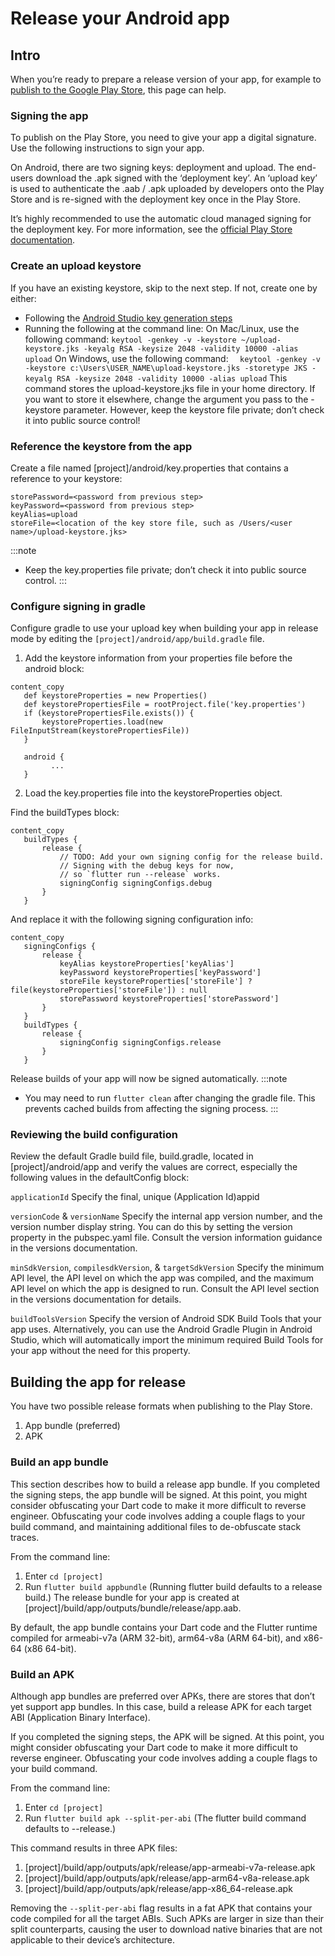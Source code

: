 # Release your Android app
## Intro
When you’re ready to prepare a release version of your app, for example to [publish to the Google Play Store](https://developer.android.com/distribute/googleplay/start), this page can help.

### Signing the app
To publish on the Play Store, you need to give your app a digital signature. Use the following instructions to sign your app.

On Android, there are two signing keys: deployment and upload. The end-users download the .apk signed with the ‘deployment key’. An ‘upload key’ is used to authenticate the .aab / .apk uploaded by developers onto the Play Store and is re-signed with the deployment key once in the Play Store.

It’s highly recommended to use the automatic cloud managed signing for the deployment key. For more information, see the [official Play Store documentation](https://support.google.com/googleplay/android-developer/answer/9842756?hl=en&visit_id=637731421778390412-1118288793&rd=1).

### Create an upload keystore
If you have an existing keystore, skip to the next step. If not, create one by either:

- Following the [Android Studio key generation steps](https://developer.android.com/studio/publish/app-signing#sign-apk)
- Running the following at the command line:
On Mac/Linux, use the following command:
`keytool -genkey -v -keystore ~/upload-keystore.jks -keyalg RSA -keysize 2048 -validity 10000 -alias upload`
On Windows, use the following command:
`  keytool -genkey -v -keystore c:\Users\USER_NAME\upload-keystore.jks -storetype JKS -keyalg RSA -keysize 2048 -validity 10000 -alias upload`
This command stores the upload-keystore.jks file in your home directory. If you want to store it elsewhere, change the argument you pass to the -keystore parameter. However, keep the keystore file private; don’t check it into public source control!

### Reference the keystore from the app
Create a file named [project]/android/key.properties that contains a reference to your keystore:
```
storePassword=<password from previous step>
keyPassword=<password from previous step>
keyAlias=upload
storeFile=<location of the key store file, such as /Users/<user name>/upload-keystore.jks>
```

:::note
- Keep the key.properties file private; don’t check it into public source control.
:::

### Configure signing in gradle
Configure gradle to use your upload key when building your app in release mode by editing the `[project]/android/app/build.gradle` file.

1. Add the keystore information from your properties file before the android block:
```
content_copy
   def keystoreProperties = new Properties()
   def keystorePropertiesFile = rootProject.file('key.properties')
   if (keystorePropertiesFile.exists()) {
       keystoreProperties.load(new FileInputStream(keystorePropertiesFile))
   }

   android {
         ...
   }
```
2. Load the key.properties file into the keystoreProperties object.

Find the buildTypes block:
```
content_copy
   buildTypes {
       release {
           // TODO: Add your own signing config for the release build.
           // Signing with the debug keys for now,
           // so `flutter run --release` works.
           signingConfig signingConfigs.debug
       }
   }
```
And replace it with the following signing configuration info:
```
content_copy
   signingConfigs {
       release {
           keyAlias keystoreProperties['keyAlias']
           keyPassword keystoreProperties['keyPassword']
           storeFile keystoreProperties['storeFile'] ? file(keystoreProperties['storeFile']) : null
           storePassword keystoreProperties['storePassword']
       }
   }
   buildTypes {
       release {
           signingConfig signingConfigs.release
       }
   }
```
Release builds of your app will now be signed automatically.
:::note
- You may need to run `flutter clean` after changing the gradle file. This prevents cached builds from affecting the signing process.
:::

### Reviewing the build configuration
Review the default Gradle build file, build.gradle, located in [project]/android/app and verify the values are correct, especially the following values in the defaultConfig block:

`applicationId`
Specify the final, unique (Application Id)appid

`versionCode` & `versionName`
Specify the internal app version number, and the version number display string. You can do this by setting the version property in the pubspec.yaml file. Consult the version information guidance in the versions documentation.

`minSdkVersion`, `compilesdkVersion`, & `targetSdkVersion`
Specify the minimum API level, the API level on which the app was compiled, and the maximum API level on which the app is designed to run. Consult the API level section in the versions documentation for details.

`buildToolsVersion`
Specify the version of Android SDK Build Tools that your app uses. Alternatively, you can use the Android Gradle Plugin in Android Studio, which will automatically import the minimum required Build Tools for your app without the need for this property.


## Building the app for release
You have two possible release formats when publishing to the Play Store.
1. App bundle (preferred)
2. APK

### Build an app bundle
This section describes how to build a release app bundle. If you completed the signing steps, the app bundle will be signed. At this point, you might consider obfuscating your Dart code to make it more difficult to reverse engineer. Obfuscating your code involves adding a couple flags to your build command, and maintaining additional files to de-obfuscate stack traces.

From the command line:
1. Enter `cd [project]`
2. Run `flutter build appbundle`
(Running flutter build defaults to a release build.)
The release bundle for your app is created at [project]/build/app/outputs/bundle/release/app.aab.

By default, the app bundle contains your Dart code and the Flutter runtime compiled for armeabi-v7a (ARM 32-bit), arm64-v8a (ARM 64-bit), and x86-64 (x86 64-bit).

### Build an APK
Although app bundles are preferred over APKs, there are stores that don’t yet support app bundles. In this case, build a release APK for each target ABI (Application Binary Interface).

If you completed the signing steps, the APK will be signed. At this point, you might consider obfuscating your Dart code to make it more difficult to reverse engineer. Obfuscating your code involves adding a couple flags to your build command.

From the command line:
1. Enter `cd [project]`
2. Run `flutter build apk --split-per-abi`
(The flutter build command defaults to --release.)

This command results in three APK files:
1. [project]/build/app/outputs/apk/release/app-armeabi-v7a-release.apk
2. [project]/build/app/outputs/apk/release/app-arm64-v8a-release.apk
3. [project]/build/app/outputs/apk/release/app-x86_64-release.apk

Removing the `--split-per-abi` flag results in a fat APK that contains your code compiled for all the target ABIs. Such APKs are larger in size than their split counterparts, causing the user to download native binaries that are not applicable to their device’s architecture.
